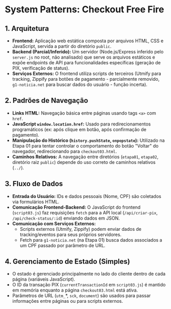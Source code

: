# System Patterns: Checkout Free Fire

## 1. Arquitetura

- **Frontend:** Aplicação web estática composta por arquivos HTML, CSS e JavaScript, servida a partir do diretório `public`.
- **Backend (Parcial/Inferido):** Um servidor (Node.js/Express inferido pelo `server.js` no root, não analisado) que serve os arquivos estáticos e expõe endpoints de API para funcionalidades específicas (geração de PIX, verificação de status).
- **Serviços Externos:** O frontend utiliza scripts de terceiros (Utmify para tracking, Zippify para botões de pagamento - parcialmente removido, `g1-noticia.net` para buscar dados do usuário - função incerta).

## 2. Padrões de Navegação

- **Links HTML:** Navegação básica entre páginas usando tags `<a>` com `href`.
- **JavaScript `window.location.href`:** Usado para redirecionamentos programáticos (ex: após clique em botão, após confirmação de pagamento).
- **Manipulação do Histórico (`history.pushState`, `onpopstate`):** Utilizado na Etapa 01 para tentar controlar o comportamento do botão "Voltar" do navegador, redirecionando para `checkout03.html`.
- **Caminhos Relativos:** A navegação entre diretórios (`etapa01`, `etapa02`, diretório raiz `public`) depende do uso correto de caminhos relativos (`../`).

## 3. Fluxo de Dados

- **Entrada do Usuário:** IDs e dados pessoais (Nome, CPF) são coletados via formulários HTML.
- **Comunicação Frontend-Backend:** O JavaScript do frontend (`script03.js`) faz requisições `fetch` para a API local (`/api/criar-pix`, `/api/check-status/:id`) enviando dados em JSON.
- **Comunicação com Serviços Externos:**
    - Scripts externos (Utmify, Zippify) podem enviar dados de tracking/eventos para seus próprios servidores.
    - Fetch para `g1-noticia.net` (na Etapa 01) busca dados associados a um CPF passado por parâmetro de URL.

## 4. Gerenciamento de Estado (Simples)

- O estado é gerenciado principalmente no lado do cliente dentro de cada página (variáveis JavaScript).
- O ID da transação PIX (`currentTransactionId` em `script03.js`) é mantido em memória enquanto a página `checkout03.html` está ativa.
- Parâmetros de URL (`utm_`*, `sck`, `document`) são usados para passar informações entre páginas ou para scripts externos. 